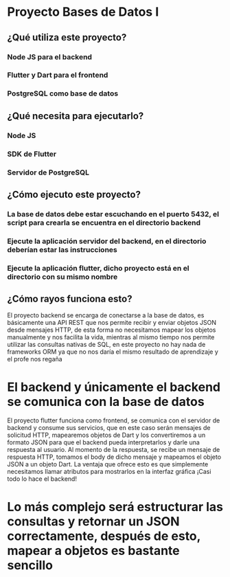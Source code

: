 # Proyecto Bases de Datos I

## ¿Qué utiliza este proyecto?

### Node JS para el backend
### Flutter y Dart para el frontend
### PostgreSQL como base de datos

## ¿Qué necesita para ejecutarlo?

### Node JS
### SDK de Flutter
### Servidor de PostgreSQL

## ¿Cómo ejecuto este proyecto?

### La base de datos debe estar escuchando en el puerto 5432, el script para crearla se encuentra en el directorio backend
### Ejecute la aplicación servidor del backend, en el directorio deberían estar las instrucciones
### Ejecute la aplicación flutter, dicho proyecto está en el directorio con su mismo nombre

## ¿Cómo rayos funciona esto?

El proyecto backend se encarga de conectarse a la base de datos, es básicamente una API REST que nos permite recibir y enviar objetos JSON desde mensajes HTTP, de esta forma  no necesitamos mapear los objetos manualmente y nos facilita la vida, mientras al mismo tiempo nos permite utilizar las consultas nativas de SQL, en este proyecto no hay nada de frameworks ORM ya que no nos daría el mismo resultado de aprendizaje y el profe nos regaña

# El backend y únicamente el backend se comunica con la base de datos

El proyecto flutter funciona como frontend, se comunica con el servidor de backend y consume sus servicios, que en este caso serán mensajes de solicitud HTTP, mapearemos objetos de Dart y los convertiremos a un formato JSON para que el backend pueda interpretarlos y darle una respuesta al usuario. Al momento de la respuesta, se recibe un mensaje de respuesta HTTP, tomamos el body de dicho mensaje y mapeamos el objeto JSON a un objeto Dart. La ventaja que ofrece esto es que simplemente necesitamos llamar atributos para mostrarlos en la interfaz gráfica ¡Casi todo lo hace el backend!

# Lo más complejo será estructurar las consultas y retornar un JSON correctamente, después de esto, mapear a objetos es bastante sencillo
